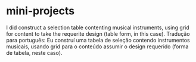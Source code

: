 # mini-projects
I did construct a selection table contenting musical instruments, using grid for content to take the requerite design (table form, in this case).
Tradução para português: Eu construí uma tabela de seleção contendo instrumentos musicais, usando grid para o conteúdo assumir o design requerido (forma de tabela, neste caso).
